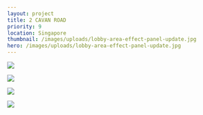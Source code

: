 ```yaml
---
layout: project
title: 2 CAVAN ROAD
priority: 9
location: Singapore
thumbnail: /images/uploads/lobby-area-effect-panel-update.jpg
hero: /images/uploads/lobby-area-effect-panel-update.jpg
---
```

![](/images/uploads/entry-sketch.png)

![](/images/uploads/entry_rendering.png)

![](/images/uploads/lobby-sketch.png)

![](/images/uploads/lobby-rendering.png)